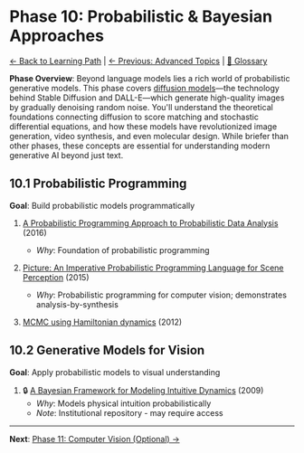 # Phase 10: Probabilistic & Bayesian Approaches

[← Back to Learning Path](../learning-path.md) | [← Previous: Advanced Topics](phase-09-advanced.md) | [📖 Glossary](glossary.md)

**Phase Overview**: Beyond language models lies a rich world of probabilistic generative models. This phase covers [diffusion models](glossary.md#diffusion-model)—the technology behind Stable Diffusion and DALL-E—which generate high-quality images by gradually denoising random noise. You'll understand the theoretical foundations connecting diffusion to score matching and stochastic differential equations, and how these models have revolutionized image generation, video synthesis, and even molecular design. While briefer than other phases, these concepts are essential for understanding modern generative AI beyond just text.

## 10.1 Probabilistic Programming
**Goal**: Build probabilistic models programmatically

1. [A Probabilistic Programming Approach to Probabilistic Data Analysis](https://papers.nips.cc/paper/6060-a-probabilistic-programming-approach-to-probabilistic-data-analysis.pdf) (2016)
   - *Why*: Foundation of probabilistic programming

2. [Picture: An Imperative Probabilistic Programming Language for Scene Perception](https://openaccess.thecvf.com/content_cvpr_2015/papers/Kulkarni_Picture_A_Probabilistic_2015_CVPR_paper.pdf) (2015)
   - *Why*: Probabilistic programming for computer vision; demonstrates analysis-by-synthesis

3. [MCMC using Hamiltonian dynamics](https://arxiv.org/abs/1206.1901) (2012)

## 10.2 Generative Models for Vision
**Goal**: Apply probabilistic models to visual understanding

1. 🔒 [A Bayesian Framework for Modeling Intuitive Dynamics](https://cocosci.berkeley.edu/tom/papers/collisions.pdf) (2009)
   - *Why*: Models physical intuition probabilistically
   - *Note*: Institutional repository - may require access

---

**Next**: [Phase 11: Computer Vision (Optional) →](phase-11-vision.md)
